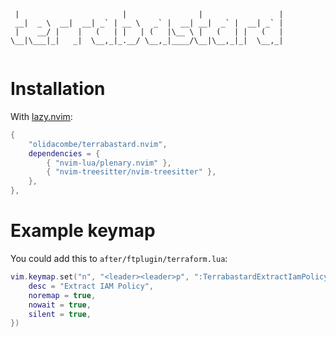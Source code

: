 ```
 |                       |                |                 |
 __|  _ \  __|  __| _` | __ \   _` |  __| __|  _` |  __| _` |
 |    __/ |    |   (   | |   | (   |\__ \ |   (   | |   (   |
\__|\___|_|   _|  \__,_|_.__/ \__,_|____/\__|\__,_|_|  \__,_|
                                                             
```

# Installation

With [lazy.nvim](https://github.com/folke/lazy.nvim):

```lua
{
    "olidacombe/terrabastard.nvim",
    dependencies = {
        { "nvim-lua/plenary.nvim" },
        { "nvim-treesitter/nvim-treesitter" },
    },
},
```

# Example keymap

You could add this to `after/ftplugin/terraform.lua`:

```lua
vim.keymap.set("n", "<leader><leader>p", ":TerrabastardExtractIamPolicy<cr>", {
    desc = "Extract IAM Policy",
    noremap = true,
    nowait = true,
    silent = true,
})
```

